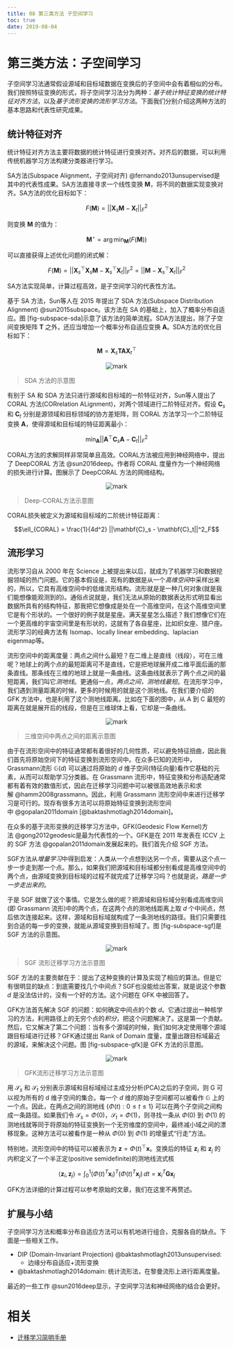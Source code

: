 ```yaml
---
title: 08 第三类方法 子空间学习
toc: true
date: 2019-08-04
---
```

# 第三类方法：子空间学习

子空间学习法通常假设源域和目标域数据在变换后的子空间中会有着相似的分布。我们按照特征变换的形式，将子空间学习法分为两种：*基于统计特征变换的统计特征对齐方法*，以及*基于流形变换的流形学习方法*。下面我们分别介绍这两种方法的基本思路和代表性研究成果。

## 统计特征对齐

统计特征对齐方法主要将数据的统计特征进行变换对齐。对齐后的数据，可以利用传统机器学习方法构建分类器进行学习。

SA方法(Subspace Alignment，子空间对齐) @fernando2013unsupervised是其中的代表性成果。SA方法直接寻求一个线性变换 $\mathbf{M}$，将不同的数据实现变换对齐。SA方法的优化目标如下：

$$F(\mathbf{M}) = ||\mathbf{X}_s \mathbf{M} - \mathbf{X}_t||^2_F$$

则变换 $\mathbf{M}$ 的值为：

$$\mathbf{M}^\star = \arg \min_\mathbf{M} (F(\mathbf{M}))$$

可以直接获得上述优化问题的闭式解：

$$F(\mathbf{M}) = ||\mathbf{X}^\top_s \mathbf{X}_s \mathbf{M} - \mathbf{X}^\top_s \mathbf{X}_t||^2_F = ||\mathbf{M} - \mathbf{X}^\top_s \mathbf{X}_t||^2_F$$

SA方法实现简单，计算过程高效，是子空间学习的代表性方法。

基于 SA 方法，Sun等人在 2015 年提出了 SDA 方法(Subspace Distribution Alignment) @sun2015subspace。该方法在 SA 的基础上，加入了概率分布自适应。图 [fig-subspace-sda]示意了该方法的简单流程。SDA方法提出，除了子空间变换矩阵 $\mathbf{T}$ 之外，还应当增加一个概率分布自适应变换 $\mathbf{A}$。SDA方法的优化目标如下：

$$\mathbf{M} = \mathbf{X}_s \mathbf{T} \mathbf{A} \mathbf{X}^\top_t$$


<center>

![mark](http://images.iterate.site/blog/image/20190803/YXTdEefkTzft.png?imageslim)

</center>

> SDA 方法的示意图

有别于 SA 和 SDA 方法只进行源域和目标域的一阶特征对齐，Sun等人提出了 CORAL 方法(CORrelation ALignment)，对两个领域进行二阶特征对齐。假设 $\mathbf{C}_s$ 和 $\mathbf{C}_t$ 分别是源领域和目标领域的协方差矩阵，则 CORAL 方法学习一个二阶特征变换 $\mathbf{A}$，使得源域和目标域的特征距离最小：

$$\min_\mathbf{A} ||\mathbf{A}^\top \mathbf{C}_s \mathbf{A} - \mathbf{C}_t||^2_F$$

CORAL方法的求解同样非常简单且高效。CORAL方法被应用到神经网络中，提出了 DeepCORAL 方法 @sun2016deep。作者将 CORAL 度量作为一个神经网络的损失进行计算。图展示了 DeepCORAL 方法的网络结构。


<center>

![mark](http://images.iterate.site/blog/image/20190803/hkTy1PnPBsaX.png?imageslim)

</center>

> Deep-CORAL方法示意图

CORAL损失被定义为源域和目标域的二阶统计特征距离：

$$\ell_{CORAL} = \frac{1}{4d^2} ||\mathbf{C}_s - \mathbf{C}_t||^2_F$$

## 流形学习

流形学习自从 2000 年在 Science 上被提出来以后，就成为了机器学习和数据挖掘领域的热门问题。它的基本假设是，现有的数据是从一个*高维空间*中采样出来的，所以，它具有高维空间中的低维流形结构。流形就是是一种几何对象(就是我们能想像能观测到的)。通俗点说就是，我们无法从原始的数据表达形式明显看出数据所具有的结构特征，那我把它想像成是处在一个高维空间，在这个高维空间里它是有个形状的。一个很好的例子就是星座。满天星星怎么描述？我们想像它们在一个更高维的宇宙空间里是有形状的，这就有了各自星座，比如织女座、猎户座。流形学习的经典方法有 Isomap、locally
linear embedding、laplacian eigenmap等。

流形空间中的距离度量：两点之间什么最短？在二维上是直线（线段），可在三维呢？地球上的两个点的最短距离可不是直线，它是把地球展开成二维平面后画的那条直线。那条线在三维的地球上就是一条曲线。这条曲线就表示了两个点之间的最短距离，我们叫它*测地线*。更通俗一点，*两点之间，测地线最短*。在流形学习中，我们遇到测量距离的时候，更多的时候用的就是这个测地线。在我们要介绍的 GFK 方法中，也是利用了这个测地线距离。比如在下面的图中，从 A 到 C 最短的距离在就是展开后的线段，但是在三维球体上看，它却是一条曲线。


<center>

![mark](http://images.iterate.site/blog/image/20190803/SQGq2pqrDr0R.png?imageslim)

</center>

> 三维空间中两点之间的距离示意图

由于在流形空间中的特征通常都有着很好的几何性质，可以避免特征扭曲，因此我们首先将原始空间下的特征变换到流形空间中。在众多已知的流形中，Grassmann流形 $\mathbb{G}(d)$ 可以通过将原始的 $d$ 维子空间(特征向量)看作它基础的元素，从而可以帮助学习分类器。在 Grassmann 流形中，特征变换和分布适配通常都有着有效的数值形式，因此在迁移学习问题中可以被很高效地表示和求解 @hamm2008grassmann。因此，利用 Grassmann 流形空间中来进行迁移学习是可行的。现存有很多方法可以将原始特征变换到流形空间中 @gopalan2011domain
[@baktashmotlagh2014domain]。

在众多的基于流形变换的迁移学习方法中，GFK(Geodesic Flow Kernel)方法 @gong2012geodesic是最为代表性的一个。GFK是在 2011 年发表在 ICCV 上的 SGF 方法 @gopalan2011domain发展起来的。我们首先介绍 SGF 方法。

SGF方法从*增量学习*中得到启发：人类从一个点想到达另一个点，需要从这个点一步一步走到那一个点。那么，如果我们把源域和目标域都分别看成是高维空间中的两个点，由源域变换到目标域的过程不就完成了迁移学习吗？也就是说，*路是一步一步走出来的*。

于是 SGF 就做了这个事情。它是怎么做的呢？把源域和目标域分别看成高维空间(即 Grassmann 流形)中的两个点，在这两个点的测地线距离上取 $d$ 个中间点，然后依次连接起来。这样，源域和目标域就构成了一条测地线的路径。我们只需要找到合适的每一步的变换，就能从源域变换到目标域了。图 [fig-subspace-sgf]是 SGF 方法的示意图。


<center>

![mark](http://images.iterate.site/blog/image/20190803/pweKp8gcNpgj.png?imageslim)

</center>

> SGF 流形迁移学习方法示意图

SGF 方法的主要贡献在于：提出了这种变换的计算及实现了相应的算法。但是它有很明显的缺点：到底需要找几个中间点？SGF也没能给出答案，就是说这个参数 $d$ 是没法估计的，没有一个好的方法。这个问题在 GFK 中被回答了。

GFK方法首先解决 SGF 的问题：如何确定中间点的个数 $d$。它通过提出一种核学习的方法，利用路径上的无穷个点的*积分*，把这个问题解决了。这是第一个贡献。然后，它又解决了第二个问题：当有多个源域的时候，我们如何决定使用哪个源域跟目标域进行迁移？GFK通过提出 Rank of Domain 度量，度量出跟目标域最近的源域，来解决这个问题。图 [fig-subspace-gfk]是 GFK 方法的示意图。


<center>

![mark](http://images.iterate.site/blog/image/20190803/5rGGm3ambG6n.png?imageslim)

</center>

> GFK流形迁移学习方法示意图

用 $\mathcal{S}_s$ 和 $\mathcal{S}_t$ 分别表示源域和目标域经过主成分分析(PCA)之后的子空间，则 G 可以视为所有的 d 维子空间的集合。每一个 $d$ 维的原始子空间都可以被看作 $\mathbb{G}$ 上的一个点。因此，在两点之间的测地线 $\{\Phi(t):0 \leq t \leq 1\}$ 可以在两个子空间之间构成一条路径。如果我们令 $\mathcal{S}_s=\Phi(0)$，$\mathcal{S}_t=\Phi(1)$，则寻找一条从 $\Phi\left(0\right)$ 到 $\Phi\left(1\right)$ 的测地线就等同于将原始的特征变换到一个无穷维度的空间中，最终减小域之间的漂移现象。这种方法可以被看作是一种从 $\Phi\left(0\right)$ 到 $\Phi\left(1\right)$ 的增量式“行走”方法。

特别地，流形空间中的特征可以被表示为 $\mathbf{z}=\Phi\left(t\right)^\top \mathbf{x}$。变换后的特征 $\mathbf{z}_i$ 和 $\mathbf{z}_j$ 的内积定义了一个半正定(positive semidefinite)的测地线流式核

$$\langle\mathbf{z}_i,\mathbf{z}_j\rangle= \int_{0}^{1} (\Phi(t)^T \mathbf{x}_i)^T (\Phi(t)^T \mathbf{x}_j) \, dt = \mathbf{x}^T_i \mathbf{G} \mathbf{x}_j$$

GFK方法详细的计算过程可以参考原始的文章，我们在这里不再赘述。

## 扩展与小结

子空间学习方法和概率分布自适应方法可以有机地进行组合，克服各自的缺点。下面是一些相关工作。

- DIP (Domain-Invariant Projection) @baktashmotlagh2013unsupervised:
  - 边缘分布自适应+流形变换
- @baktashmotlagh2014domain: 统计流形法，在黎曼流形上进行距离度量。

最近的一些工作 @sun2016deep显示，子空间学习法和神经网络的结合会更好。




# 相关

- [迁移学习简明手册](http://jd92.wang/assets/files/transfer_learning_tutorial_wjd.pdf)
